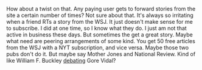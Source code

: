 How about a twist on that. Any paying user gets to forward stories from the site a certain number of times? Not sure about that. It's always so irritating when a friend RTs a story from the WSJ. It just doesn't make sense for me to subscribe. I did at one time, so I know what they do. I just am not that active in business these days. But sometimes the get a great story. Maybe what need are peering arrangements of some kind. You get 50 free articles from the WSJ with a NYT subscription, and vice versa. Maybe those two pubs don't do it. But maybe say Mother Jones and National Review. Kind of like William F. Buckley <a href="https://www.vox.com/2016/10/3/13081784/best-of-enemies-gore-vidal-william-buckley-pbs">debating</a> Gore Vidal?
